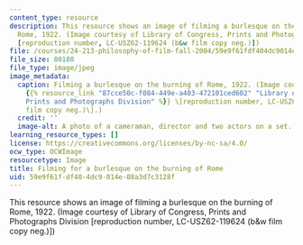 ```yaml
---
content_type: resource
description: This resource shows an image of filming a burlesque on the burning of
  Rome, 1922. (Image courtesy of Library of Congress, Prints and Photographs Division
  [reproduction number, LC-USZ62-119624 (b&w film copy neg.)])
file: /courses/24-213-philosophy-of-film-fall-2004/59e9f61fdf404dc9014e08a3d7c3128f_24-213f04.jpg
file_size: 80180
file_type: image/jpeg
image_metadata:
  caption: Filming a burlesque on the burning of Rome, 1922. (Image courtesy of the
    {{% resource_link "87cce50c-f084-449e-a403-472101ced602" "Library of Congress,
    Prints and Photographs Division" %}} \[reproduction number, LC-USZ62-119624 (b&w
    film copy neg.)\].)
  credit: ''
  image-alt: A photo of a cameraman, director and two actors on a set.
learning_resource_types: []
license: https://creativecommons.org/licenses/by-nc-sa/4.0/
ocw_type: OCWImage
resourcetype: Image
title: Filming for a burlesque on the burning of Rome
uid: 59e9f61f-df40-4dc9-014e-08a3d7c3128f
---
```

This resource shows an image of filming a burlesque on the burning of Rome, 1922. (Image courtesy of Library of Congress, Prints and Photographs Division [reproduction number, LC-USZ62-119624 (b&w film copy neg.)])